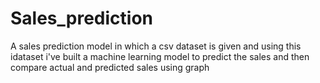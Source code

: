 # Sales_prediction
A sales prediction model in which a csv dataset is given and using this idataset i've built a machine learning model to predict the sales and then compare actual and predicted sales using graph
